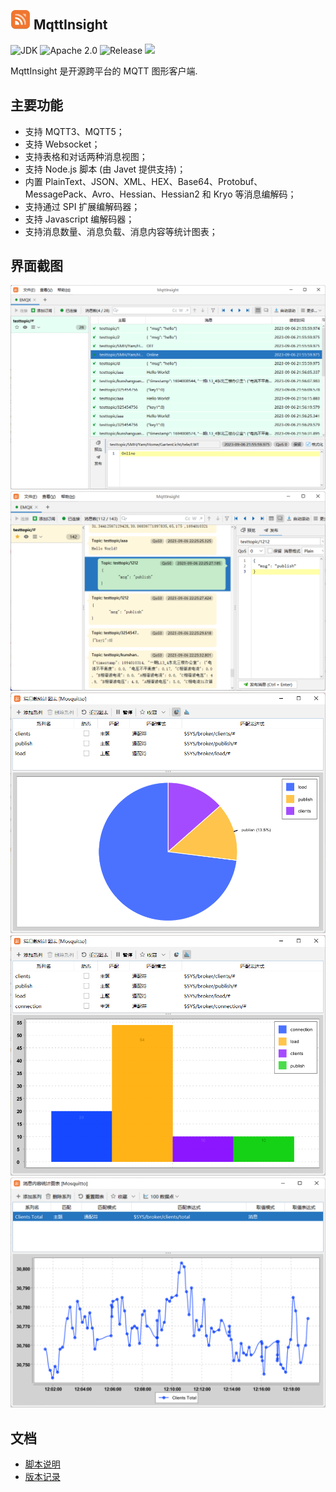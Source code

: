 <img src="assets/logo.png" alt="logo" width="32"/> MqttInsight
--
![JDK](https://img.shields.io/badge/JDK-17-blue.svg)
![Apache 2.0](https://img.shields.io/badge/Apache-2.0-blue.svg)
![Release](https://img.shields.io/badge/Release-1.1.2-blue.svg)
![](https://img.shields.io/github/downloads/ptma/mqtt-insight/total.svg)

MqttInsight 是开源跨平台的 MQTT 图形客户端.

## 主要功能

* 支持 MQTT3、MQTT5；
* 支持 Websocket；
* 支持表格和对话两种消息视图；
* 支持 Node.js 脚本 (由 Javet 提供支持)；
* 内置 PlainText、JSON、XML、HEX、Base64、Protobuf、MessagePack、Avro、Hessian、Hessian2 和 Kryo 等消息编解码；
* 支持通过 SPI 扩展编解码器；
* 支持 Javascript 编解码器；
* 支持消息数量、消息负载、消息内容等统计图表；

## 界面截图

![Screenshot1](screenshots/table_view.png)
![Screenshot1](screenshots/dialogue_view.png)
![Chart1](screenshots/chart1.png)
![Chart2](screenshots/chart2.png)
![Chart3](screenshots/chart3.png)

## 文档

* [脚本说明](doc/Scripting.md)
* [版本记录](doc/Changelog.md)
